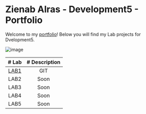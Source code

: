 
# Zienab Alras - Development5 - Portfolio

Welcome to my [portfolio](https://github.com/ZienabAlr/DEV5-myportofolio.git)! Below you will find my Lab projects for Dvelopment5. 


   ![image](https://user-images.githubusercontent.com/101997484/192115275-b5b5e363-aec0-4ead-9d97-6d1cd261117b.png)



| # Lab    | # Description |
| :-----: | :------------: |
| [LAB1](https://github.com/ZienabAlr/DEV5-LAB1.git) | GIT  | 
| LAB2 | Soon | 
| LAB3 | Soon | 
| LAB4 | Soon | 
| LAB5 | Soon | 
